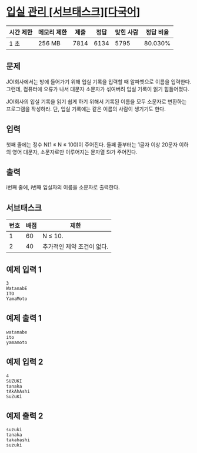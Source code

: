 # [입실 관리 [서브태스크][다국어]](https://www.acmicpc.net/problem/5524)

| 시간 제한 | 메모리 제한 | 제출 | 정답 | 맞힌 사람 | 정답 비율 |
| --- | --- | --- | --- | --- | --- |
| 1 초 | 256 MB | 7814 | 6134 | 5795 | 80.030% |

## 문제

JOI회사에서는 방에 들어가기 위해 입실 기록을 입력할 때 알파벳으로 이름을 입력한다. 그런데, 컴퓨터에 오류가 나서 대문자 소문자가 섞여버려 입실 기록이 읽기 힘들어졌다.

JOI회사의 입실 기록을 읽기 쉽게 하기 위해서 기록된 이름을 모두 소문자로 변환하는 프로그램을 작성하라. 단, 입실 기록에는 같은 이름의 사람이 생기기도 한다.

## 입력

첫째 줄에는 정수 N(1 ≤ N ≤ 100)이 주어진다. 둘째 줄부터는 1글자 이상 20문자 이하의 영어 대문자, 소문자로만 이루어지는 문자열 Si가 주어진다.

## 출력

i번째 줄에, i번째 입실자의 이름을 소문자로 출력한다.

## 서브태스크

| 번호 | 배점 | 제한 |
| --- | --- | --- |
| 1 | 60 | N ≤ 10. |
| 2 | 40 | 추가적인 제약 조건이 없다. |

## 예제 입력 1

```
3
WatanabE
ITO
YamaMoto

```

## 예제 출력 1

```
watanabe
ito
yamamoto

```

## 예제 입력 2

```
4
SUZUKI
tanaka
tAkAhAshi
SuZuKi

```

## 예제 출력 2

```
suzuki
tanaka
takahashi
suzuki
```
